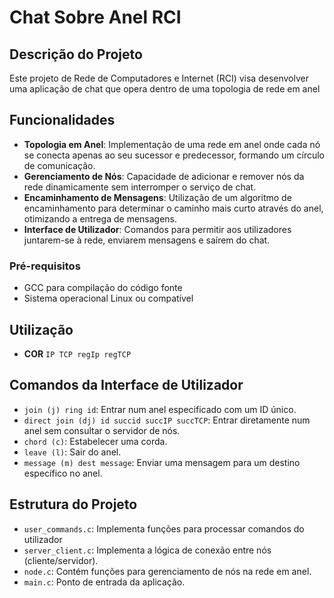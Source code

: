 # Chat Sobre Anel RCI

## Descrição do Projeto
Este projeto de Rede de Computadores e Internet (RCI) visa desenvolver uma aplicação de chat que opera dentro de uma topologia de rede em anel

## Funcionalidades
- **Topologia em Anel**: Implementação de uma rede em anel onde cada nó se conecta apenas ao seu sucessor e predecessor, formando um círculo de comunicação.
- **Gerenciamento de Nós**: Capacidade de adicionar e remover nós da rede dinamicamente sem interromper o serviço de chat.
- **Encaminhamento de Mensagens**: Utilização de um algoritmo de encaminhamento para determinar o caminho mais curto através do anel, otimizando a entrega de mensagens.
- **Interface de Utilizador**: Comandos para permitir aos utilizadores juntarem-se à rede, enviarem mensagens e saírem do chat.


### Pré-requisitos
- GCC para compilação do código fonte
- Sistema operacional Linux ou compatível

## Utilização
- **COR** `IP TCP regIp regTCP`

## Comandos da Interface de Utilizador
- `join (j) ring id`: Entrar num anel especificado com um ID único.
- `direct join (dj) id succid succIP succTCP`: Entrar diretamente num anel sem consultar o servidor de nós.
- `chord (c)`: Estabelecer uma corda.
- `leave (l)`: Sair do anel.
- `message (m) dest message`: Enviar uma mensagem para um destino específico no anel.

## Estrutura do Projeto
- `user_commands.c`: Implementa funções para processar comandos do utilizador
- `server_client.c`: Implementa a lógica de conexão entre nós (cliente/servidor).
- `node.c`: Contém funções para gerenciamento de nós na rede em anel.
- `main.c`: Ponto de entrada da aplicação.
